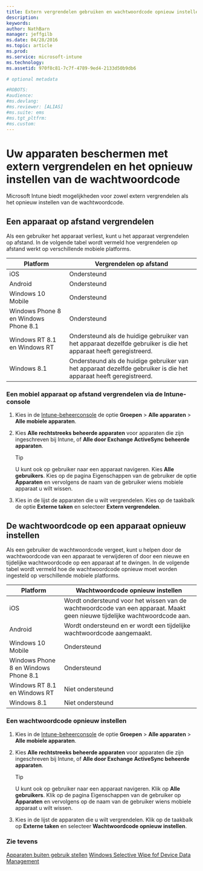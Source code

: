 ```yaml
---
title: Extern vergrendelen gebruiken en wachtwoordcode opnieuw instellen | Microsoft Intune
description:
keywords:
author: NathBarn
manager: jeffgilb
ms.date: 04/28/2016
ms.topic: article
ms.prod:
ms.service: microsoft-intune
ms.technology:
ms.assetid: 970f8c81-7c7f-4789-9ed4-2133d50b9db6

# optional metadata

#ROBOTS:
#audience:
#ms.devlang:
#ms.reviewer: [ALIAS]
#ms.suite: ems
#ms.tgt_pltfrm:
#ms.custom:
---
```

# Uw apparaten beschermen met extern vergrendelen en het opnieuw instellen van de wachtwoordcode
Microsoft Intune biedt mogelijkheden voor zowel extern vergrendelen als het opnieuw instellen van de wachtwoordcode.

## Een apparaat op afstand vergrendelen
Als een gebruiker het apparaat verliest, kunt u het apparaat vergrendelen op afstand. In de volgende tabel wordt vermeld hoe vergrendelen op afstand werkt op verschillende mobiele platforms.

|Platform|Vergrendelen op afstand|
|------------|---------------|
|iOS|Ondersteund|
|Android|Ondersteund|
|Windows 10 Mobile|Ondersteund|
|Windows Phone 8 en Windows Phone 8.1|Ondersteund|
|Windows RT 8.1 en Windows RT|Ondersteund als de huidige gebruiker van het apparaat dezelfde gebruiker is die het apparaat heeft geregistreerd.|
|Windows 8.1|Ondersteund als de huidige gebruiker van het apparaat dezelfde gebruiker is die het apparaat heeft geregistreerd.|


### Een mobiel apparaat op afstand vergrendelen via de Intune-console

1.  Kies in de [Intune-beheerconsole](https://manage.microsoft.com/) de optie **Groepen** &gt; **Alle apparaten** &gt; **Alle mobiele apparaten**.

2.  Kies **Alle rechtstreeks beheerde apparaten** voor apparaten die zijn ingeschreven bij Intune, of **Alle door Exchange ActiveSync beheerde apparaten**.

    > [!TIP]
    > U kunt ook op gebruiker naar een apparaat navigeren. Kies **Alle gebruikers**. Kies op de pagina Eigenschappen van de gebruiker de optie **Apparaten** en vervolgens de naam van de gebruiker wiens mobiele apparaat u wilt wissen.

3.  Kies in de lijst de apparaten die u wilt vergrendelen. Kies op de taakbalk de optie **Externe taken** en selecteer **Extern vergrendelen**.

## De wachtwoordcode op een apparaat opnieuw instellen
Als een gebruiker de wachtwoordcode vergeet, kunt u helpen door de wachtwoordcode van een apparaat te verwijderen of door een nieuwe en tijdelijke wachtwoordcode op een apparaat af te dwingen. In de volgende tabel wordt vermeld hoe de wachtwoordcode opnieuw moet worden ingesteld op verschillende mobiele platforms.

|Platform|Wachtwoordcode opnieuw instellen|
|------------|------------------|
|iOS|Wordt ondersteund voor het wissen van de wachtwoordcode van een apparaat. Maakt geen nieuwe tijdelijke wachtwoordcode aan.|
|Android|Wordt ondersteund en er wordt een tijdelijke wachtwoordcode aangemaakt.|
|Windows 10 Mobile|Ondersteund|
|Windows Phone 8 en Windows Phone 8.1|Ondersteund|
|Windows RT 8.1 en Windows RT|Niet ondersteund|
|Windows 8.1|Niet ondersteund|

### Een wachtwoordcode opnieuw instellen

1.  Kies in de [Intune-beheerconsole](https://manage.microsoft.com/) de optie **Groepen** &gt; **Alle apparaten** &gt; **Alle mobiele apparaten**.

2.  Kies **Alle rechtstreeks beheerde apparaten** voor apparaten die zijn ingeschreven bij Intune, of **Alle door Exchange ActiveSync beheerde apparaten**.

    > [!TIP]
    > U kunt ook op gebruiker naar een apparaat navigeren. Klik op **Alle gebruikers**. Klik op de pagina Eigenschappen van de gebruiker op **Apparaten** en vervolgens op de naam van de gebruiker wiens mobiele apparaat u wilt wissen.

3.  Kies in de lijst de apparaten die u wilt vergrendelen. Klik op de taakbalk op **Externe taken** en selecteer **Wachtwoordcode opnieuw instellen**.


### Zie tevens
[Apparaten buiten gebruik stellen](retire-devices-from-microsoft-intune-management.md)
[Windows Selective Wipe fof Device Data Management](http://technet.microsoft.com/library/dn486874.aspx)


<!--HONumber=May16_HO1-->



